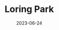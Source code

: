 ---
title: "Loring Park"
type: place
date: 2023-06-24
city:
  - Minneapolis
hashtag: loring-park
tags:
  - park
  - neighborhood
  - Minneapolis
---